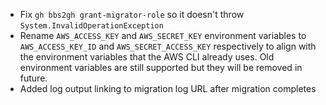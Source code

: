 - Fix `gh bbs2gh grant-migrator-role` so it doesn't throw `System.InvalidOperationException`
- Rename `AWS_ACCESS_KEY` and `AWS_SECRET_KEY` environment variables to `AWS_ACCESS_KEY_ID` and `AWS_SECRET_ACCESS_KEY` respectively to align with the environment variables that the AWS CLI already uses. Old environment variables are still supported but they will be removed in future. 
- Added log output linking to migration log URL after migration completes